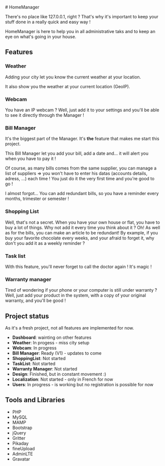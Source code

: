 # HomeManager

There's no place like 127.0.0.1, right ? That's why it's important to keep your stuff done in a really quick and easy way !

HomeManager is here to help you in all administrative taks and to keep an eye on what's going in your house.

## Features

### Weather

Adding your city let you know the current weather at your location.

It also show you the weather at your current location (GeoIP).

### Webcam

You have an IP webcam ? Well, just add it to your settings and you'll be able to see it directly through the Manager !

### Bill Manager

It's the biggest part of the Manager. It's **the** feature that makes me start this project.

This Bill Manager let you add your bill, add a date and... it will alert you when you have to pay it !

Of course, as many bills comes from the same supplier, you can manage a list of suppliers => you won't have to enter his datas (accounts details, adress, ...) each time ! You just do it the very first time and you're good to go !

I almost forgot... You can add redundant bills, so you have a reminder every months, trimester or semester !

### Shopping List

Well, that's not a secret. When you have your own house or flat, you have to buy a lot of things. Why not add it every time you think about it ? Oh! As well as for the bills, you can make an article to be redundant! By example, if you buy your favorite chocolate every weeks, and your afraid to forget it, why don't you add it as a weekly reminder ?

### Task list

With this feature, you'll never forget to call the doctor again ! It's magic !

### Warranty manager

Tired of wondering if your phone or your computer is still under warranty ? Well, just add your product in the system, with a copy of your original warranty, and you'll be good !

## Project status

As it's a fresh project, not all features are implemented for now.

* **Dashboard**: wainting on other features
* **Weather**: In progess - miss city setup
* **Webcam**: In progress
* **Bill Manager**: Ready (V1) - updates to come
* **ShoppingList**: Not started
* **TaskList**: Not started
* **Warranty Manager**: Not started
* **Design**: Finished, but in constant movement :)
* **Localization**: Not started - only in French for now
* **Users**: In progress - is working but no registration is possible for now

## Tools and Libraries

* PHP
* MySQL
* MAMP
* Bootstrap
* jQuery
* Gritter
* Pikaday
* fineUpload
* AdminLTE
* Gravatar